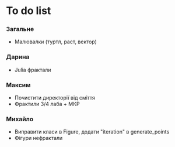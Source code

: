 # To do list

### Загальне
* Малювалки (туртл, раст, вектор)

### Дарина
* Julia фрактали

### Максим
* Почистити директорії від сміття
* Фрактили 3/4 лаба + МКР

### Михайло
* Виправити класи в Figure, додати "iteration" в generate_points
* Фігури нефрактали
